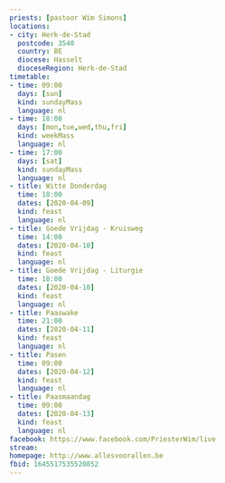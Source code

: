 ```yaml
---
priests: [pastoor Wim Simons]
locations:
- city: Herk-de-Stad
  postcode: 3540
  country: BE
  diocese: Hasselt
  dioceseRegion: Herk-de-Stad
timetable:
- time: 09:00
  days: [sun]
  kind: sundayMass
  language: nl
- time: 18:00
  days: [mon,tue,wed,thu,fri]
  kind: weekMass
  language: nl
- time: 17:00
  days: [sat]
  kind: sundayMass
  language: nl
- title: Witte Donderdag
  time: 18:00
  dates: [2020-04-09]
  kind: feast
  language: nl
- title: Goede Vrijdag - Kruisweg
  time: 14:00
  dates: [2020-04-10]
  kind: feast
  language: nl
- title: Goede Vrijdag - Liturgie
  time: 18:00
  dates: [2020-04-10]
  kind: feast
  language: nl
- title: Paaswake
  time: 21:00
  dates: [2020-04-11]
  kind: feast
  language: nl
- title: Pasen
  time: 09:00
  dates: [2020-04-12]
  kind: feast
  language: nl
- title: Paasmaandag
  time: 09:00
  dates: [2020-04-13]
  kind: feast
  language: nl
facebook: https://www.facebook.com/PriesterWim/live
stream:
homepage: http://www.allesvoorallen.be
fbid: 1645517535520852
---
```

